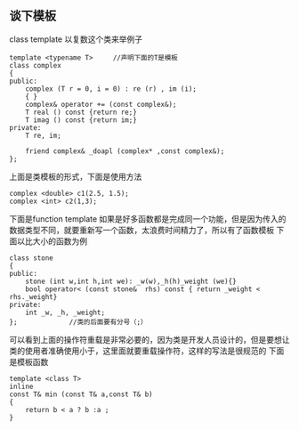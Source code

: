 ## 谈下模板
class template
以复数这个类来举例子
```
template <typename T>     //声明下面的T是模板
class complex
{
public:
    complex (T r = 0, i = 0) : re (r) , im (i);
    { } 
    complex& operator += (const complex&);
    T real () const {return re;}
    T imag () const {return im;}
private:
    T re, im;
    
    friend complex& _doapl (complex* ,const complex&); 
};

```
上面是类模板的形式，下面是使用方法
```
complex <double> c1(2.5, 1.5);
complex <int> c2(1,3);

```

下面是function template
如果是好多函数都是完成同一个功能，但是因为传入的数据类型不同，就要重新写一个函数，太浪费时间精力了，所以有了函数模板
下面以比大小的函数为例
```
class stone
{
public:
    stone (int w,int h,int we): _w(w),_h(h)_weight (we){}
    bool operator< (const stone&  rhs) const { return _weight < rhs._weight}
private:
    int _w, _h, _weight;
};             //类的后面要有分号（;）

```
可以看到上面的操作符重载是非常必要的，因为类是开发人员设计的，但是要想让类的使用者准确使用小于，这里面就要重载操作符，这样的写法是很规范的
下面是模板函数
```
template <class T>
inline  
const T& min (const T& a,const T& b)
{
    return b < a ? b :a ;
}
```

